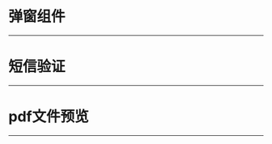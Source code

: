 # 弹窗组件
---

<common-code-format title="基本弹窗" description="在组件中需配置：属性visible是否显示弹窗；title：弹窗标题（默认：温馨提示）；@update:visible 右上删除或取消事件；新增v-dialogDrag指令可按头部拖拽弹窗；ElementUI中el-dialog的属性皆可用(如：close-on-click-modal属性——点击空白区域是否关闭弹窗)">
  <docsComponents-TDialog-index></docsComponents-TDialog-index>
  <highlight-code slot="codeText">
    <template>
       <div class="t-dialog-demo" style="width:100%;min-height:100px;">
        <el-button type="danger" @click="openDialog">点击打开弹窗</el-button>
        <t-dialog title="请选择企业" class="ent-choose" :visible="dialogSelectEnt" @update:visible="cancel">
          <div class="select-ent-box flex-box flex-col">
            <div
              style="width:100%;"
              v-for="item in entList"
              :key="item.id"
              class="radio-line-item t-overflow-hidden"
              :class="entSelectType===item.id?'radioSelected':''"
              @click="selectType(item)">
              <i v-if="entSelectType===item.id" class="el-icon-check icon-check"></i>
              上海某某电子商务有限公司
              <span style="color:#999;">`(企业编码:60003627)`</span>
            </div>
          </div>
        </t-dialog>
      </div>
    </template>
    <script>
        export default {
             data () {
            return {
              dialogSelectEnt: false,
              entSelectType: '',
              entList: [{ 'id': 107, 'entName': '上海某某电子商务有限公司', 'entCode': '60003627', 'entType': null, 'entIdPcloud': '717380413542105088' }]
            }
          },
          mounted () {
            this.entSelectType = this.entList[0].id
          },
          // 方法
          methods: {
            openDialog () {
              this.dialogSelectEnt = true
            },
            // 选择企业
            selectType (item) {
              this.entSelectType = item.id
              this.dialogSelectEnt = false
            },
            cancel () {
              this.dialogSelectEnt = false
            }
          }
        }
    </script>
  </highlight-code>
</common-code-format>

# 短信验证
---

<common-code-format title="短信验证弹窗" description="在组件中需配置：属性phoneVisible是否显示弹窗；legalPhone：展示的手机号码；personTxt：展示谁的手机号码；@update:visible 右上删除或取消事件；新增v-dialogDrag指令可按头部拖拽弹窗；ElementUI中el-dialog的属性皆可用(如：close-on-click-modal属性——点击空白区域是否关闭弹窗)">
  <docsComponents-TDialog-sms></docsComponents-TDialog-sms>
  <highlight-code slot="codeText">
    <template>
       <el-button type="danger" @click="openDialog">短信验证弹窗</el-button>
        <t-phone
          :phoneVisible="phoneVisible"
          :legalPhone="legalPhone"
          @update:visible="phoneHide"
          :personTxt="personTxt"
          @phoneConfirm="phoneConfirm"
        />
    </template>
    <script>
        export default {
            data () {
              return {
                phoneVisible: false,
                personTxt:'法人',
                legalPhone: '13888888888' // 法人手机号码
              }
          },
          methods: {
            openDialog () {
              this.phoneVisible = true
            },
            // 点击确定
            phoneConfirm (smsCode) {
              console.log('点击确定按钮', smsCode)
              this.phoneVisible = false
            },
            phoneHide () {
              this.phoneVisible = false
            }
          }
        }
    </script>
  </highlight-code>
</common-code-format>

# pdf文件预览
---

<common-code-format title="pdf文件预览弹窗" description="在组件中需配置：属性protocolVisible是否显示弹窗；protocolTitle：pdf文件名；@update:visible 右上删除或取消事件；新增v-dialogDrag指令可按头部拖拽弹窗；ElementUI中el-dialog的属性皆可用(如：close-on-click-modal属性——点击空白区域是否关闭弹窗)">
  <docsComponents-TDialog-protocol></docsComponents-TDialog-protocol>
  <highlight-code slot="codeText">
    <template>
       <div class="t-dialog-demo" style="width:100%;min-height:100px;padding:15px;">
        <el-button type="danger" @click="openDialog">PDF预览弹窗</el-button>
        <t-protocol
          :protocolVisible="protocolVisible"
          :protocolTitle="protocolTitle"
          :protocolSrc="protocolSrc"
          ref="pdf"
          @update:visible="protocolHide"
        />
      </div>
    </template>
    <script>
        export default {
           data () {
            return {
              protocolVisible: false,
              protocolTitle: '协议预览',
              protocolSrc: '' // 协议路径
            }
          },
          methods: {
            openDialog () {
              this.protocolVisible = true
            },
            protocolHide () {
              this.protocolVisible = false
            }
          }
        }
    </script>
  </highlight-code>
</common-code-format>
